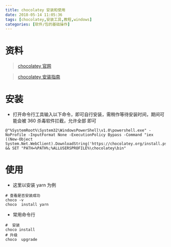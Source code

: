 ```yaml
---
title: chocolatey 安装和使用
date: 2018-05-14 11:05:36
tags: [chocolatey,安装工具,教程,windows]
categories: [软件/包的基础操作]
---
```


# 资料

> [chocolatey 官网](https://chocolatey.org/)

> [chocolatey 安装指南 ](https://chocolatey.org/install)

# 安装

* 打开命令行工具输入以下命令，即可自行安装，需稍作等待安装时间，期间可能会被 360 杀毒软件拦截，允许全部 即可

```
@"%SystemRoot%\System32\WindowsPowerShell\v1.0\powershell.exe" -NoProfile -InputFormat None -ExecutionPolicy Bypass -Command "iex ((New-Object System.Net.WebClient).DownloadString('https://chocolatey.org/install.ps1'))" && SET "PATH=%PATH%;%ALLUSERSPROFILE%\chocolatey\bin"
```

# 使用

* 这里以安装 yarn 为例

```
# 查看是否安装成功
choco -v
choco  install yarn
```

* 常用命令行

```
#  安装
choco install
# 升级
choco  upgrade
```
